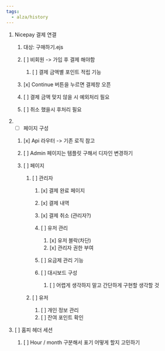 ```yaml
---
tags:
  - alza/history
---
```


1. Nicepay 결제 연결
    
    1. 대상: 구매하기.ejs
    2. [ ] 비회원 -> 가입 후 결제 해야함
        
        1. [ ] 결제 금액별 포인트 적립 기능
    3. [x] Continue 버튼을 누르면 결제창 오픈
    4. [ ] 결제 금액 맞지 않을 시 예외처리 필요
    5. [ ] 취소 했을시 후처리 필요
2. - [ ] 페이지 구성
    
    1. [x] Api 라우터 -> 기존 로직 참고
    2. [ ] Admin 페이지는 템플릿 구해서 디자인 변경하기
    3. [ ] 페이지
        
        1. [ ] 관리자
            
            1. [x] 결제 완료 페이지
            2. [x] 결제 내역
            3. [x] 결제 취소 (관리자?)
            4. [ ] 유저 관리
                
                1.  [x] 유저 블락(차단)
                2. [x] 관리자 권한 부여
            5. [ ] 요금제 관리 기능
            6. [ ] 대시보드 구성
                
                1. [ ] 어렵게 생각하지 말고 간단하게 구현할 생각할 것
        2. [ ] 유저
            1. [ ] 개인 정보 관리
            2. [ ] 잔여 포인트 확인
3. [ ] 홈피 헤더 세션
	1. [ ] Hour / month 구분해서 표기 어떻게 할지 고민하기